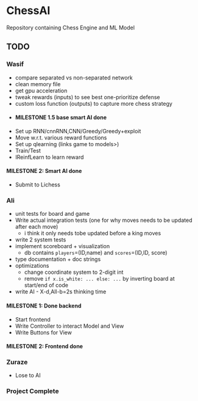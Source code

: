 # ChessAI

Repository containing Chess Engine and ML Model

## TODO
### **Wasif**
- compare separated vs non-separated network
- clean memory file
- get gpu acceleration
- tweak rewards (inputs) to see best one-prioritize defense
- custom loss function (outputs) to capture more chess strategy
- #### MILESTONE 1.5 base smart AI done
- Set up RNN/cnnRNN,CNN/Greedy/Greedy+exploit
- Move w.r.t. various reward functions  
- Set up qlearning (links game to models>)
- Train/Test
- IReinfLearn to learn reward
#### MILESTONE 2: **Smart AI done**
- Submit to Lichess

### **Ali**
- unit tests for board and game
- Write actual integration tests (one for why moves needs to be updated after each move)
  - i think it only needs tobe updated before a king moves
- write 2 system tests
- implement scoreboard + visualization
  - db contains `players`=(ID,name) and `scores`=(ID,ID, score)
- type documentation + doc strings
- optimizations
  - change coordinate system to 2-digit int
  - remove `if x.is_white: ... else: ...` by inverting board at start/end of code
- write AI - X-d,All-b=2s thinking time
#### MILESTONE 1: **Done backend**
- Start frontend
- Write Controller to interact Model and View
- Write Buttons for View
#### MILESTONE 2: **Frontend done**

### **Zuraze**
- Lose to AI

### Project Complete
